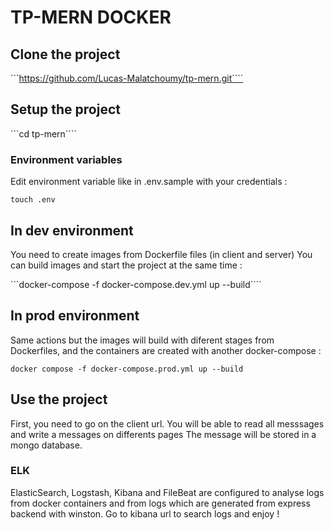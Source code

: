 # TP-MERN DOCKER

## Clone the project

```https://github.com/Lucas-Malatchoumy/tp-mern.git````

## Setup the project

```cd tp-mern````

### Environment variables

Edit environment variable like in .env.sample with your credentials : 

```touch .env```

## In dev environment

You need to create images from Dockerfile files (in client and server)
You can build images and start the project at the same time : 

```docker-compose -f docker-compose.dev.yml up --build````

## In prod environment

Same actions but the images will build with diferent stages from Dockerfiles, and the containers are created
with another docker-compose :

```docker compose -f docker-compose.prod.yml up --build```

## Use the project

First, you need to go on the client url. You will be able to read all messsages and write a messages on differents pages
The message will be stored in a mongo database.

### ELK

ElasticSearch, Logstash, Kibana and FileBeat are configured to analyse logs from docker containers and from logs which are generated
from express backend with winston.
Go to kibana url to search logs and enjoy !